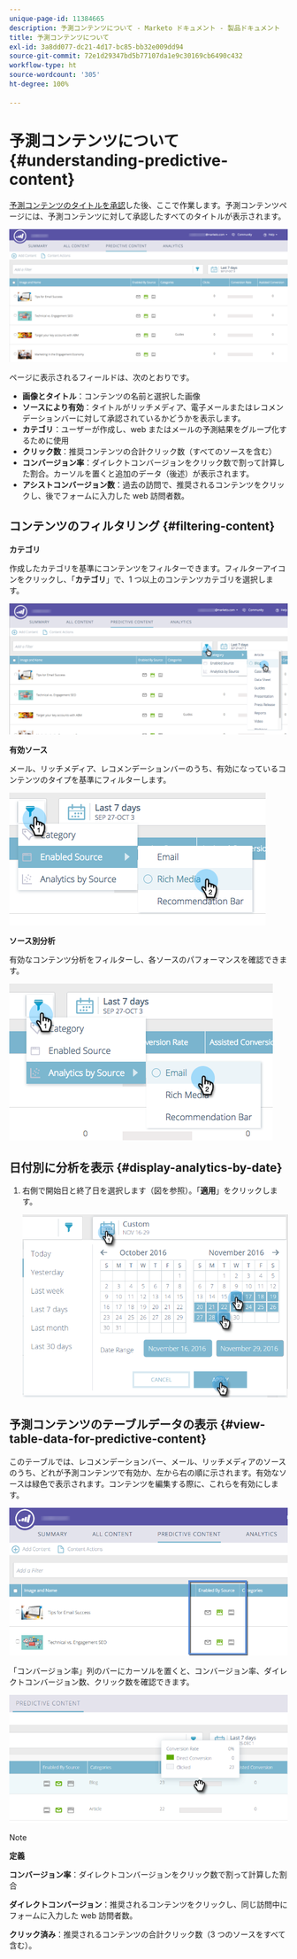 ```yaml
---
unique-page-id: 11384665
description: 予測コンテンツについて - Marketo ドキュメント - 製品ドキュメント
title: 予測コンテンツについて
exl-id: 3a8dd077-dc21-4d17-bc85-bb32e009dd94
source-git-commit: 72e1d29347bd5b77107da1e9c30169cb6490c432
workflow-type: ht
source-wordcount: '305'
ht-degree: 100%

---
```


# 予測コンテンツについて {#understanding-predictive-content}

[予測コンテンツのタイトルを承認](/help/marketo/product-docs/predictive-content/working-with-all-content/approve-a-title-for-predictive-content.md)した後、ここで作業します。予測コンテンツページには、予測コンテンツに対して承認したすべてのタイトルが表示されます。

![](assets/image2017-10-3-9-3a21-3a38.png)

ページに表示されるフィールドは、次のとおりです。

* **画像とタイトル**：コンテンツの名前と選択した画像
* **ソースにより有効**：タイトルがリッチメディア、電子メールまたはレコメンデーションバーに対して承認されているかどうかを表示します。
* **カテゴリ**：ユーザーが作成し、web またはメールの予測結果をグループ化するために使用
* **クリック数**：推奨コンテンツの合計クリック数（すべてのソースを含む）
* **コンバージョン率**：ダイレクトコンバージョンをクリック数で割って計算した割合。カーソルを置くと追加のデータ（後述）が表示されます。
* **アシストコンバージョン数**：過去の訪問で、推奨されるコンテンツをクリックし、後でフォームに入力した web 訪問者数。

## コンテンツのフィルタリング {#filtering-content}

**カテゴリ**

作成したカテゴリを基準にコンテンツをフィルターできます。フィルターアイコンをクリックし、「**カテゴリ**」で、1 つ以上のコンテンツカテゴリを選択します。

![](assets/image2017-10-3-9-3a24-3a38.png)

**有効ソース**

メール、リッチメディア、レコメンデーションバーのうち、有効になっているコンテンツのタイプを基準にフィルターします。

![](assets/image2017-10-3-9-3a25-3a9.png)

**ソース別分析**

有効なコンテンツ分析をフィルターし、各ソースのパフォーマンスを確認できます。

![](assets/image2017-10-3-9-3a25-3a34.png)

## 日付別に分析を表示 {#display-analytics-by-date}

1. 右側で開始日と終了日を選択します（図を参照）。「**適用**」をクリックします。

   ![](assets/predictive-content-filter-by-date-hands.png)

## 予測コンテンツのテーブルデータの表示 {#view-table-data-for-predictive-content}

このテーブルでは、レコメンデーションバー、メール、リッチメディアのソースのうち、どれが予測コンテンツで有効か、左から右の順に示されます。有効なソースは緑色で表示されます。コンテンツを編集する際に、これらを有効にします。

![](assets/image2017-10-3-9-3a26-3a25.png)

「コンバージョン率」列のバーにカーソルを置くと、コンバージョン率、ダイレクトコンバージョン数、クリック数を確認できます。

![](assets/predictive-content-conversion-rate-popup-hand.png)

>[!NOTE]
>
>**定義**
>
>**コンバージョン率**：ダイレクトコンバージョンをクリック数で割って計算した割合
>
>**ダイレクトコンバージョン**：推奨されるコンテンツをクリックし、同じ訪問中にフォームに入力した web 訪問者数。
>
>**クリック済み**：推奨されるコンテンツの合計クリック数（3 つのソースをすべて含む）。
